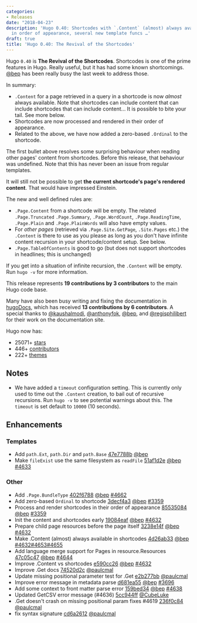 ```yaml
---
categories:
- Releases
date: "2018-04-23"
description: 'Hugo 0.40: Shortcodes with `.Content` (almost) always available, processed
  in order of appearance, several new template funcs …'
draft: true
title: 'Hugo 0.40: The Revival of the Shortcodes'
---
```


Hugo `0.40` is **The Revival of the Shortcodes**. Shortcodes is one of the prime features in Hugo. Really useful, but it has had some known shortcomings. [@bep](https://github.com/bep) has been really busy the last week to address those.

In summary:

* `.Content` for a page retrieved in a query in a shortcode is now _almost_ always available. Note that shortcodes can include content that can include shortcodes that can include content... It is possible to bite your tail. See more below.
* Shortcodes are now processed and rendered in their order of appearance.
* Related to the above, we have now added a zero-based `.Ordinal` to the shortcode.


The first bullet above resolves some surprising behaviour when reading other pages' content from shortcodes. Before this release, that behaviour was undefined. Note that this has never been an issue from regular templates.

It will still not be possible to get **the current shortcode's  page's rendered content**. That would have impressed Einstein.

The new and well defined rules are:

* `.Page.Content` from a shortcode will be empty. The related `.Page.Truncated` `.Page.Summary`, `.Page.WordCount`, `.Page.ReadingTime`, `.Page.Plain` and `.Page.PlainWords` will also have empty values.
* For _other pages_ (retrieved via `.Page.Site.GetPage`, `.Site.Pages` etc.) the `.Content` is there to use as you please as long as you don't have infinite content recursion in your shortcode/content setup. See below.
* `.Page.TableOfContents` is good to go (but does not support shortcodes in headlines; this is unchanged)

If you get into a situation of infinite recursion, the `.Content` will be empty. Run `hugo -v` for more information.

This release represents **19 contributions by 3 contributors** to the main Hugo code base.

Many have also been busy writing and fixing the documentation in [hugoDocs](https://github.com/gohugoio/hugoDocs), 
which has received **13 contributions by 6 contributors**. A special thanks to [@kaushalmodi](https://github.com/kaushalmodi), [@anthonyfok](https://github.com/anthonyfok), [@bep](https://github.com/bep), and [@regisphilibert](https://github.com/regisphilibert) for their work on the documentation site.


Hugo now has:

* 25071+ [stars](https://github.com/gohugoio/hugo/stargazers)
* 446+ [contributors](https://github.com/gohugoio/hugo/graphs/contributors)
* 222+ [themes](http://themes.gohugo.io/)

## Notes

* We have added a `timeout` configuration setting. This is currently only used to time out the `.Content` creation, to bail out of recursive recursions. Run `hugo -v` to see potential warnings about this. The `timeout` is set default to `10000` (10 seconds).

## Enhancements

### Templates

* Add `path.Ext`, `path.Dir` and `path.Base` [47e7788b](https://github.com/gohugoio/hugo/commit/47e7788b3c30de6fb895522096baf2c13598c317) [@bep](https://github.com/bep) 
* Make `fileExist` use the same filesystem as `readFile` [51af1d2e](https://github.com/gohugoio/hugo/commit/51af1d2eadcad89e8c2906c05549352ef69ab016) [@bep](https://github.com/bep) [#4633](https://github.com/gohugoio/hugo/issues/4633)

### Other

* Add `.Page.BundleType` [402f6788](https://github.com/gohugoio/hugo/commit/402f6788ee955ad2aace84e8fba1625db7b356d9) [@bep](https://github.com/bep) [#4662](https://github.com/gohugoio/hugo/issues/4662)
* Add zero-based `Ordinal` to shortcode [3decf4a3](https://github.com/gohugoio/hugo/commit/3decf4a327157e98d3da3502b6d777de63437c39) [@bep](https://github.com/bep) [#3359](https://github.com/gohugoio/hugo/issues/3359)
* Process and render shortcodes in their order of appearance [85535084](https://github.com/gohugoio/hugo/commit/85535084dea4d3e3adf1ebd08ae57b39d76e1904) [@bep](https://github.com/bep) [#3359](https://github.com/gohugoio/hugo/issues/3359)
* Init the content and shortcodes early [19084eaf](https://github.com/gohugoio/hugo/commit/19084eaf74246feac61d618c55031369520dfa8e) [@bep](https://github.com/bep) [#4632](https://github.com/gohugoio/hugo/issues/4632)
* Prepare child page resources before the page itself [3238e14f](https://github.com/gohugoio/hugo/commit/3238e14fdfeedf189a5af122e20bff040ac059bd) [@bep](https://github.com/bep) [#4632](https://github.com/gohugoio/hugo/issues/4632)
* Make .Content (almost) always available in shortcodes [4d26ab33](https://github.com/gohugoio/hugo/commit/4d26ab33dcef704086f43828d1dfb4b8beae2593) [@bep](https://github.com/bep) [#4632](https://github.com/gohugoio/hugo/issues/4632)[#4653](https://github.com/gohugoio/hugo/issues/4653)[#4655](https://github.com/gohugoio/hugo/issues/4655)
* Add language merge support for Pages in resource.Resources [47c05c47](https://github.com/gohugoio/hugo/commit/47c05c47e0b663632a649ee5d256acc1a32fe9e4) [@bep](https://github.com/bep) [#4644](https://github.com/gohugoio/hugo/issues/4644)
* Improve .Content vs shortcodes [e590cc26](https://github.com/gohugoio/hugo/commit/e590cc26eb1363a4b84603f051b20bd43fd1f7bd) [@bep](https://github.com/bep) [#4632](https://github.com/gohugoio/hugo/issues/4632)
* Improve .Get docs [74520d2c](https://github.com/gohugoio/hugo/commit/74520d2cfd39bb4428182e26c57afa9df83ce7b5) [@paulcmal](https://github.com/paulcmal) 
* Update missing positional parameter test for .Get [e2b277bb](https://github.com/gohugoio/hugo/commit/e2b277bba5935c0686cb83f132eae021ef2dc5e1) [@paulcmal](https://github.com/paulcmal) 
* Improve error message in metadata parse [d681ea55](https://github.com/gohugoio/hugo/commit/d681ea55a0a59b7096dacd194ee0cb8fe15b0757) [@bep](https://github.com/bep) [#3696](https://github.com/gohugoio/hugo/issues/3696)
* Add some context to front matter parse error [159bed34](https://github.com/gohugoio/hugo/commit/159bed34c3a850d58d08a36ddc40372ed96af2db) [@bep](https://github.com/bep) [#4638](https://github.com/gohugoio/hugo/issues/4638)
* Updated GetCSV error message (#4636) [5cc944ff](https://github.com/gohugoio/hugo/commit/5cc944ffd77289ab0b8efd69d628fb11d1280993) [@CubeLuke](https://github.com/CubeLuke) 
* .Get doesn't crash on missing positional param fixes #4619 [236f0c84](https://github.com/gohugoio/hugo/commit/236f0c840b45e0c41fcbb2fb6ee556c0fb2d4859) [@paulcmal](https://github.com/paulcmal) 
* fix syntax signature [cd6a2612](https://github.com/gohugoio/hugo/commit/cd6a261242b63555ac2c3ca7a8462b874b490701) [@paulcmal](https://github.com/paulcmal) 







